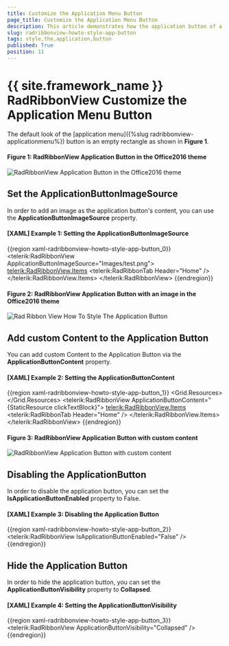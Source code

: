 ```yaml
---
title: Customize the Application Menu Button
page_title: Customize the Application Menu Button
description: This article demonstrates how the application button of a RadRibbonView can be customized. 
slug: radribbonview-howto-style-app-button
tags: style,the,application,button
published: True
position: 11
---
```


# {{ site.framework_name }} RadRibbonView Customize the Application Menu Button

The default look of the [application menu]({%slug radribbonview-applicationmenu%}) button is an empty rectangle as shown in __Figure 1__.

#### __Figure 1: RadRibbonView Application Button in the Office2016 theme__
![RadRibbonView Application Button in the Office2016 theme](images/RadRibbonView_HowTo_StyleTheApplicationButton_02.png)

## Set the ApplicationButtonImageSource

In order to add an image as the application button's content, you can use the __ApplicationButtonImageSource__ property. 

#### __[XAML] Example 1: Setting the ApplicationButtonImageSource__

{{region xaml-radribbonview-howto-style-app-button_0}}
	<telerik:RadRibbonView ApplicationButtonImageSource="Images/test.png">
		<telerik:RadRibbonView.Items>
            <telerik:RadRibbonTab Header="Home" />
        </telerik:RadRibbonView.Items>
	</telerik:RadRibbonView>
{{endregion}}

#### __Figure 2: RadRibbonView Application Button with an image in the Office2016 theme__
![Rad Ribbon View How To Style The Application Button](images/RadRibbonView_HowTo_StyleTheApplicationButton.png)

## Add custom Content to the Application Button

You can add custom Content to the Application Button via the __ApplicationButtonContent__ property.

#### __[XAML] Example 2: Setting the ApplicationButtonContent__
{{region xaml-radribbonview-howto-style-app-button_1}}
	<Grid>
        <Grid.Resources>
            <TextBlock x:Key="clickTextBlock" Text="Click" />
        </Grid.Resources>
        <telerik:RadRibbonView ApplicationButtonContent="{StaticResource clickTextBlock}">
            <telerik:RadRibbonView.Items>
                <telerik:RadRibbonTab Header="Home" />
            </telerik:RadRibbonView.Items>
        </telerik:RadRibbonView>
    </Grid>
{{endregion}}

#### __Figure 3: RadRibbonView Application Button with custom content__
![RadRibbonView Application Button with custom content](images/RadRibbonView_HowTo_StyleTheApplicationButton_ApplicationButtonContent.png)

## Disabling the ApplicationButton

In order to disable the application button, you can set the __IsApplicationButtonEnabled__ property to False. 

#### __[XAML] Example 3: Disabling the Application Button__
{{region xaml-radribbonview-howto-style-app-button_2}}
	<telerik:RadRibbonView IsApplicationButtonEnabled="False" />
{{endregion}}

## Hide the Application Button

In order to hide the application button, you can set the __ApplicationButtonVisibility__ property to __Collapsed__.

#### __[XAML] Example 4: Setting the ApplicationButtonVisibility__
{{region xaml-radribbonview-howto-style-app-button_3}}
	<telerik:RadRibbonView ApplicationButtonVisibility="Collapsed" />
{{endregion}}